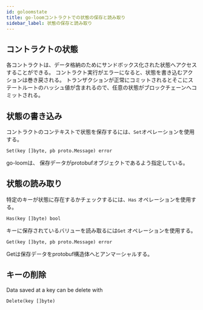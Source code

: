 ```yaml
---
id: goloomstate
title: go-loomコントラクトでの状態の保存と読み取り
sidebar_label: 状態の保存と読み取り
---
```

## コントラクトの状態

各コントラクトは、データ格納のためにサンドボックス化された状態へアクセスすることができる。 コントラクト実行がエラーになると、状態を書き込むアクションは巻き戻される。 トランザクションが正常にコミットされるとそこにステートルートのハッシュ値が含まれるので、任意の状態がブロックチェーンへコミットされる。

## 状態の書き込み

コントラクトのコンテキストで状態を保存するには、`Set`オペレーションを使用する。

    Set(key []byte, pb proto.Message) error
    

go-loomは、 保存データがprotobufオブジェクトであるよう指定している。

## 状態の読み取り

特定のキーが状態に存在するかチェックするには、`Has` オペレーションを使用する。

    Has(key []byte) bool
    

キーに保存されているバリューを読み取るには`Get` オペレーションを使用する。

    Get(key []byte, pb proto.Message) error
    

Getは保存データをprotobuf構造体へとアンマーシャルする。

## キーの削除

Data saved at a key can be delete with

    Delete(key []byte)